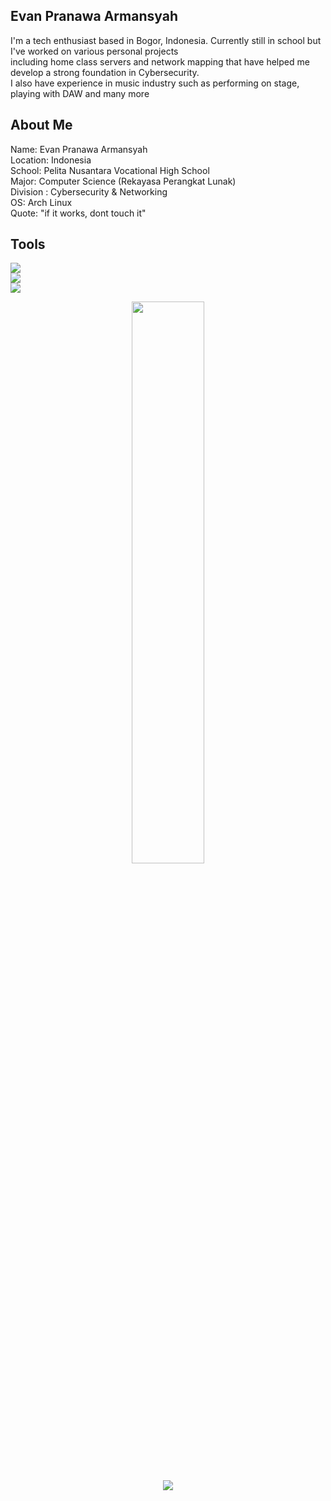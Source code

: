 
## Evan Pranawa Armansyah 

<p>I'm a tech enthusiast based in Bogor, Indonesia. 
Currently still in school but I've worked on various personal projects<br>including home class servers 
and network mapping that have helped me develop a strong foundation in 
Cybersecurity.<br> I also have experience in music industry such as performing on stage, playing with DAW and many more</p>

## About Me
Name: Evan Pranawa Armansyah<br>
Location: Indonesia  <br>
School: Pelita Nusantara Vocational High School  <br>
Major: Computer Science (Rekayasa Perangkat Lunak)<br>
Division : Cybersecurity & Networking<br>
OS: Arch Linux<br>
Quote: "if it works, dont touch it"<br>

## Tools
<p align="left"> 
  <img src="https://skillicons.dev/icons?i=html,css,js,nodejs,vscode,bash"/> <br>
  <img src="https://skillicons.dev/icons?i=stackoverflow,github,arch,vim,kali,npm"/> <br>
  <img src="https://skillicons.dev/icons?i=discord,linux,debian,replit"/>
</p>

<p align="center"> 
  <img src="https://github-readme-streak-stats.herokuapp.com/?user=Evan52436&theme=tokyonight&hide_border=true&background=0d1117" width="48%"> 
</p>

<p align="center"> 
  <img src="https://github-profile-trophy.vercel.app/?username=Evan52436&theme=onedark&no-frame=true&row=1&column=6" /> 
</p>

<p align="center"> 
  <img src="https://github-readme-stats.vercel.app/api/top-langs/?username=Evan52436



